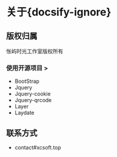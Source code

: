 # 关于{docsify-ignore}
## 版权归属

怅屿时光工作室版权所有

### 使用开源项目 > 

- BootStrap
- Jquery
- Jquery-cookie
- Jquery-qrcode
- Layer
- Laydate

## 联系方式

 - contact#xcsoft.top

